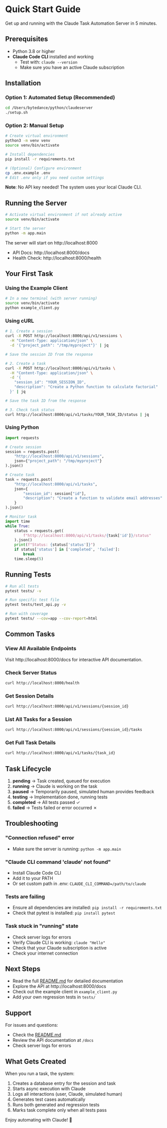# Quick Start Guide

Get up and running with the Claude Task Automation Server in 5 minutes.

## Prerequisites

- Python 3.8 or higher
- **Claude Code CLI** installed and working
  - Test with: `claude --version`
  - Make sure you have an active Claude subscription

## Installation

### Option 1: Automated Setup (Recommended)

```bash
cd /Users/bytedance/python/claudeserver
./setup.sh
```

### Option 2: Manual Setup

```bash
# Create virtual environment
python3 -m venv venv
source venv/bin/activate

# Install dependencies
pip install -r requirements.txt

# (Optional) Configure environment
cp .env.example .env
# Edit .env only if you need custom settings
```

**Note**: No API key needed! The system uses your local Claude CLI.

## Running the Server

```bash
# Activate virtual environment if not already active
source venv/bin/activate

# Start the server
python -m app.main
```

The server will start on http://localhost:8000

- API Docs: http://localhost:8000/docs
- Health Check: http://localhost:8000/health

## Your First Task

### Using the Example Client

```bash
# In a new terminal (with server running)
source venv/bin/activate
python example_client.py
```

### Using cURL

```bash
# 1. Create a session
curl -X POST http://localhost:8000/api/v1/sessions \
  -H "Content-Type: application/json" \
  -d '{"project_path": "/tmp/myproject"}' | jq

# Save the session ID from the response

# 2. Create a task
curl -X POST http://localhost:8000/api/v1/tasks \
  -H "Content-Type: application/json" \
  -d '{
    "session_id": "YOUR_SESSION_ID",
    "description": "Create a Python function to calculate factorial"
  }' | jq

# Save the task ID from the response

# 3. Check task status
curl http://localhost:8000/api/v1/tasks/YOUR_TASK_ID/status | jq
```

### Using Python

```python
import requests

# Create session
session = requests.post(
    "http://localhost:8000/api/v1/sessions",
    json={"project_path": "/tmp/myproject"}
).json()

# Create task
task = requests.post(
    "http://localhost:8000/api/v1/tasks",
    json={
        "session_id": session["id"],
        "description": "Create a function to validate email addresses"
    }
).json()

# Monitor task
import time
while True:
    status = requests.get(
        f"http://localhost:8000/api/v1/tasks/{task['id']}/status"
    ).json()
    print(f"Status: {status['status']}")
    if status['status'] in ['completed', 'failed']:
        break
    time.sleep(5)
```

## Running Tests

```bash
# Run all tests
pytest tests/ -v

# Run specific test file
pytest tests/test_api.py -v

# Run with coverage
pytest tests/ --cov=app --cov-report=html
```

## Common Tasks

### View All Available Endpoints

Visit http://localhost:8000/docs for interactive API documentation.

### Check Server Status

```bash
curl http://localhost:8000/health
```

### Get Session Details

```bash
curl http://localhost:8000/api/v1/sessions/{session_id}
```

### List All Tasks for a Session

```bash
curl http://localhost:8000/api/v1/sessions/{session_id}/tasks
```

### Get Full Task Details

```bash
curl http://localhost:8000/api/v1/tasks/{task_id}
```

## Task Lifecycle

1. **pending** → Task created, queued for execution
2. **running** → Claude is working on the task
3. **paused** → Temporarily paused, simulated human provides feedback
4. **testing** → Implementation done, running tests
5. **completed** → All tests passed ✓
6. **failed** → Tests failed or error occurred ✗

## Troubleshooting

### "Connection refused" error
- Make sure the server is running: `python -m app.main`

### "Claude CLI command 'claude' not found"
- Install Claude Code CLI
- Add it to your PATH
- Or set custom path in .env: `CLAUDE_CLI_COMMAND=/path/to/claude`

### Tests are failing
- Ensure all dependencies are installed: `pip install -r requirements.txt`
- Check that pytest is installed: `pip install pytest`

### Task stuck in "running" state
- Check server logs for errors
- Verify Claude CLI is working: `claude "Hello"`
- Check that your Claude subscription is active
- Check your internet connection

## Next Steps

- Read the full [README.md](README.md) for detailed documentation
- Explore the API at http://localhost:8000/docs
- Check out the example client in `example_client.py`
- Add your own regression tests in `tests/`

## Support

For issues and questions:
- Check the [README.md](README.md)
- Review the API documentation at `/docs`
- Check server logs for errors

## What Gets Created

When you run a task, the system:
1. Creates a database entry for the session and task
2. Starts async execution with Claude
3. Logs all interactions (user, Claude, simulated human)
4. Generates test cases automatically
5. Runs both generated and regression tests
6. Marks task complete only when all tests pass

Enjoy automating with Claude! 🚀
